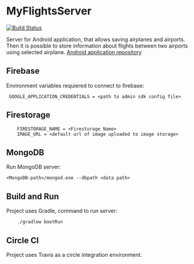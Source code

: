 # MyFlightsServer

[![Build Status](https://travis-ci.com/DominikKossinski/MyFlightsServer.svg?token=BD8WsprFssUNh6SkrEvC&branch=master)](https://travis-ci.com/DominikKossinski/MyFlightsServer)

Server for Android application, that allows saving airplanes and airports. Then it is possible to store information
about flights between two airports using selected
airplane. [Android application repository](http://github.com/DominikKossinski/MyFLights)

## Firebase

Environment variables requiered to connect to firebase:

```
 GOOGLE_APPLICATION_CREDENTIALS = <path to admin sdk config file>
```

## Firestorage

```
    FIRESTORAGE_NAME = <Firestorage Name>
    IMAGE_URL = <default url of image uploaded to image storage>
```

## MongoDB

Run MongoDB server:

```
<MongoDB-path>/mongod.exe --dbpath <data path>
```

## Build and Run

Project uses Gradle, command to run server:

```
    ./gradlew bootRun
```

## Circle CI

Project uses Travis as a circle integration environment.